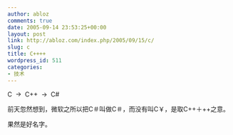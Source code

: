 ```yaml
---
author: abloz
comments: true
date: 2005-09-14 23:53:25+00:00
layout: post
link: http://abloz.com/index.php/2005/09/15/c/
slug: c
title: C++++
wordpress_id: 511
categories:
- 技术
---
```


C  ->  C++  ->  C#




前天忽然想到，微软之所以把C＃叫做C＃，而没有叫C￥，是取C++＋++之意。




果然是好名字。
